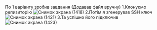 По 1 варіанту зробив завдання (Додавав файл вручну)
1.Клонуємо репизиторію
![Снимок экрана (1418)](https://user-images.githubusercontent.com/85665926/122846537-bb481b80-d30e-11eb-8c16-3f129886070b.png)
2.Потім я згенерував SSH ключ 
![Снимок экрана (1421)](https://user-images.githubusercontent.com/85665926/122846584-d31f9f80-d30e-11eb-84ea-d6941808715b.png)
3.Та успішно його підключив
![Снимок экрана (1423)](https://user-images.githubusercontent.com/85665926/122846640-f5b1b880-d30e-11eb-96ab-cf0f2505f1d0.png)






